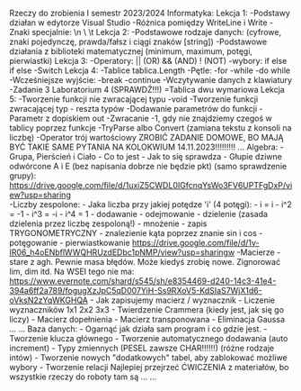 Rzeczy do zrobienia I semestr 2023/2024
    Informatyka:
        Lekcja 1:
            -Podstawy działan w edytorze Visual Studio
            -Różnica pomiędzy WriteLine i Write
            -Znaki specjalnie:
                \n
                \\
                \t
        Lekcja 2:
            -Podstawowe rodzaje danych: (cyfrowe, znaki pojedynczę, prawda/fałsz i ciągi znaków [string])
            -Podstawowe działania z biblioteki matematycznej (minimum, maximum, potęgi, pierwiastki)
        Lekcja 3:
            -Operatory:
                || (OR) 
                && (AND)
                ! (NOT)
            -wybory:
                if
                else if
                else
            -Switch
        Lekcja 4:
            -Tablice
                tablica.Length
            -Pętle:
                -for
                -while
                -do while
            -Wcześniejsze wyjście:
                -break
                -continue
            -Wczytywanie danych z klawiatury
                -Zadanie 3 Laboratorium 4 (SPRAWDŹ!!!)
            =Tablica dwu wymariowa
        Lekcja 5:
            -Tworzenie funkcji nie zwracającej typu  -void
            -Tworzenie funkcji zwracającej typ - reszta typów
            -Dodawanie parametrów do funkcji
            -Parametr z dopiskiem out
            -Zwracanie -1, gdy nie znajdziemy czegoś w tablicy poprzez funkcje
            -TryParse albo Convert (zamiana tekstu z konsoli na liczbę)
            -Operator trój wartościowy
            ZROBIĆ ZADANIE DOMOWE, BO MAJĄ BYĆ TAKIE SAME PYTANIA NA KOLOKWIUM 14.11.2023!!!!!!!!!
        ...
    Algebra:
        -Grupa, Pierścień i Ciało
            - Co to jest
            - Jak to się sprawdza
            - Głupie dziwne odwórcone A i E (bez napisania dobrze nie będzie pkt)
            (samo sprawdzenie grupy): https://drive.google.com/file/d/1uxiZ5CWDL0IGfcnqYsWo3FV6UPTFgDxP/view?usp=sharing  
        -Liczby zespolone:
            - Jaka liczba przy jakiej potędze 'i' (4 potęgi):
                - i = i
                - i^2 = -1
                - i^3 = -i
                - i^4 = 1
            - dodawanie
            - odejmowanie
            - dzielenie (zasada dzielenia przez liczbę zespoloną!)
            - mnożenie
            - zapis TRYGONOMETRYCZNY
            - znalezienie kąta poprzez znanie sin i cos
            - potęgowanie
            - pierwiastkowanie
            https://drive.google.com/file/d/1v-IR06_h4oENbflWWQHRUzdEDbc1pNMP/view?usp=sharingw
        -Macierze
            - stare z agh. Pewnie masa błędów. Może kiedyś zrobię nowe. Zignorować lim, dim itd. Na WSEI tego nie ma:
            https://www.evernote.com/shard/s545/sh/e8354469-d240-14c3-41e4-394a6ff2a789/fogugXzJpC5qD007YiH-Ss9RXoV5-KdSIaS7WjX1d6-oVksN2zYqWKGHQA
            - Jak zapisujemy macierz / wyznacznik
            - Liczenie wyznaczników 1x1 2x2 3x3
            - Twierdzenie Crammera (kiedy jest, jak się go liczy)
            - Macierz dopełnienia
            - Macierz transponowana
            - Eliminacja Gaussa
            ...
        ...
    Baza danych:
        - Ogarnąć jak działa sam program i co gdzie jest.
        - Tworzenie klucza głównego
        - Tworzenie automatycznego dodawania (auto increment)
        - Typy zmiennych (PESEL zawsze CHAR!!!!!!) (różne rodzaje intów)
        - Tworzenie nowych "dodatkowych" tabel, aby zablokować możliwe wybory
        - Tworzenie relacji
        Najlepiej przejrzeć ĆWICZENIA z materiałów, bo wszystkie rzeczy do roboty tam są
        ...
    ...